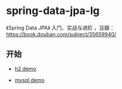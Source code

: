 # spring-data-jpa-lg
《Spring Data JPA》 入门、实战与进阶 ，豆瓣：https://book.douban.com/subject/35659940/



## 开始

- [h2 demo](/quickstart/jpa-demo1)

- [mysql demo](/quickstart/jpa-demo2)
